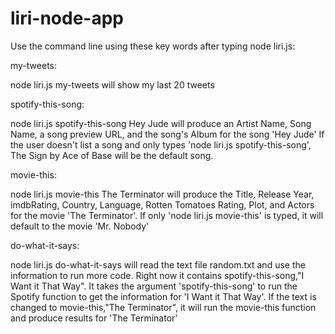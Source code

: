 # liri-node-app

Use the command line using these key words after typing node liri.js:

my-tweets:

node liri.js my-tweets will show my last 20 tweets


spotify-this-song:

node liri.js spotify-this-song Hey Jude will produce an Artist Name, Song Name, a song preview URL, and the song's Album for the song 'Hey Jude'
If the user doesn't list a song and only types 'node liri.js spotify-this-song', The Sign by Ace of Base will be the default song.


movie-this:

node liri.js movie-this The Terminator will produce the Title, Release Year, imdbRating, Country, Language, Rotten Tomatoes Rating, Plot, and Actors for the movie 'The Terminator'.  If only 'node liri.js movie-this' is typed, it will default to the movie 'Mr. Nobody'


do-what-it-says:

node liri.js do-what-it-says will read the text file random.txt and use the information to run more code.  Right now it contains spotify-this-song,"I Want it That Way".  It takes the argument 'spotify-this-song' to run the Spotify function to get the information for 'I Want it That Way'.  If the text is changed to movie-this,"The Terminator", it will run the movie-this function and produce results for 'The Terminator'
